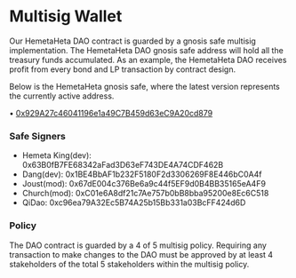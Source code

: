 # Multisig Wallet

Our HemetaHeta DAO contract is guarded by a gnosis safe multisig implementation. The HemetaHeta DAO gnosis safe address will hold all the treasury funds accumulated. As an example, the HemetaHeta DAO receives profit from every bond and LP transaction by contract design.

Below is the HemetaHeta gnosis safe, where the latest version represents the currently active address.

• [0x929A27c46041196e1a49C7B459d63eC9A20cd879](https://polygon.gnosis-safe.io/app/#/safes/0x929A27c46041196e1a49C7B459d63eC9A20cd879)

### Safe Signers

* Hemeta King(dev): 0x63B0fB7FE68342aFad3D63eF743DE4A74CDF462B
* Dang(dev): 0x1BE4BbAF1b232F5180F2d3306269F8E446bC0A4f
* Joust(mod): 0x67dE004c376Be6a9c44f5EF9d0B4BB35165eA4F9
* Church(mod): 0xC01e6A8df21c7Ae757b0bB8bba95200e8Ec6C518
* QiDao: 0xc96ea79A32Ec5B74A25b15Bb331a03BcFF424d6D

### Policy

The DAO contract is guarded by a 4 of 5 multisig policy. Requiring any transaction to make changes to the DAO must be approved by at least 4 stakeholders of the total 5 stakeholders within the multisig policy.
